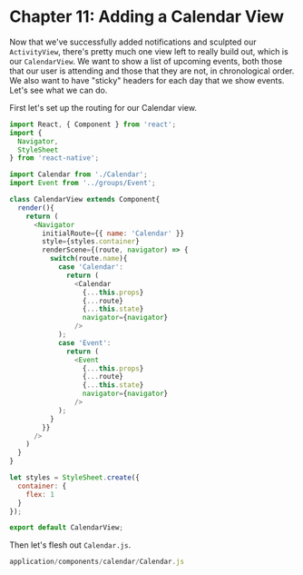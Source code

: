 # Chapter 11: Adding a Calendar View

Now that we've successfully added notifications and sculpted our `ActivityView`, there's pretty much one view left to really build out, which is our `CalendarView`. We want to show a list of upcoming events, both those that our user is attending and those that they are not, in chronological order. We also want to have "sticky" headers for each day that we show  events. Let's see what we can do.

First let's set up the routing for our Calendar view.

```javascript
import React, { Component } from 'react';
import {
  Navigator,
  StyleSheet
} from 'react-native';

import Calendar from './Calendar';
import Event from '../groups/Event';

class CalendarView extends Component{
  render(){
    return (
      <Navigator
        initialRoute={{ name: 'Calendar' }}
        style={styles.container}
        renderScene={(route, navigator) => {
          switch(route.name){
            case 'Calendar':
              return (
                <Calendar
                  {...this.props}
                  {...route}
                  {...this.state}
                  navigator={navigator}
                />
            );
            case 'Event':
              return (
                <Event
                  {...this.props}
                  {...route}
                  {...this.state}
                  navigator={navigator}
                />
            );
          }
        }}
      />
    )
  }
}

let styles = StyleSheet.create({
  container: {
    flex: 1
  }
});

export default CalendarView;

```

Then let's flesh out `Calendar.js`.

```javascript
application/components/calendar/Calendar.js


```

